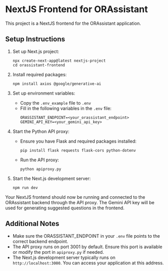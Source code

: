 # NextJS Frontend for ORAssistant

This project is a NextJS frontend for the ORAssistant application.

## Setup Instructions

1. Set up Next.js project:
   ```
   npx create-next-app@latest nextjs-project
   cd orassistant-frontend
   ```

2. Install required packages:
   ```
   npm install axios @google/generative-ai
   ```

3. Set up environment variables:
   - Copy the `.env_example` file to `.env`
   - Fill in the following variables in the `.env` file:
     ```
     ORASSISTANT_ENDPOINT=<your_orassistant_endpoint>
     GEMINI_API_KEY=<your_gemini_api_key>
     ```

4. Start the Python API proxy:
   - Ensure you have Flask and required packages installed:
     ```
     pip install flask requests flask-cors python-dotenv
     ```
   - Run the API proxy:
     ```
     python apiproxy.py
     ```

5. Start the Next.js development server:
   ```
   npm run dev
   ```

Your NextJS frontend should now be running and connected to the ORAssistant backend through the API proxy. The Gemini API key will be used for generating suggested questions in the frontend.

## Additional Notes

- Make sure the ORASSISTANT_ENDPOINT in your `.env` file points to the correct backend endpoint.
- The API proxy runs on port 3001 by default. Ensure this port is available or modify the port in `apiproxy.py` if needed.
- The Next.js development server typically runs on `http://localhost:3000`. You can access your application at this address.
